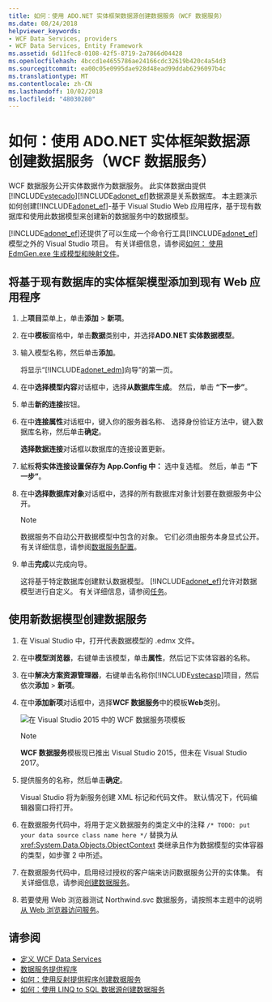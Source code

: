 ```yaml
---
title: 如何：使用 ADO.NET 实体框架数据源创建数据服务（WCF 数据服务）
ms.date: 08/24/2018
helpviewer_keywords:
- WCF Data Services, providers
- WCF Data Services, Entity Framework
ms.assetid: 6d11fec8-0108-42f5-8719-2a7866d04428
ms.openlocfilehash: 4bccd1e4655786ae24166cdc32619b420c4a54d3
ms.sourcegitcommit: ea00c05e0995dae928d48ead99ddab6296097b4c
ms.translationtype: MT
ms.contentlocale: zh-CN
ms.lasthandoff: 10/02/2018
ms.locfileid: "48030280"
---
```

# <a name="how-to-create-a-data-service-using-an-adonet-entity-framework-data-source-wcf-data-services"></a>如何：使用 ADO.NET 实体框架数据源创建数据服务（WCF 数据服务）

WCF 数据服务公开实体数据作为数据服务。 此实体数据由提供[!INCLUDE[vstecado](../../../../includes/vstecado-md.md)][!INCLUDE[adonet_ef](../../../../includes/adonet-ef-md.md)]数据源是关系数据库。 本主题演示如何创建[!INCLUDE[adonet_ef](../../../../includes/adonet-ef-md.md)]-基于 Visual Studio Web 应用程序，基于现有数据库和使用此数据模型来创建新的数据服务中的数据模型。

[!INCLUDE[adonet_ef](../../../../includes/adonet-ef-md.md)]还提供了可以生成一个命令行工具[!INCLUDE[adonet_ef](../../../../includes/adonet-ef-md.md)]模型之外的 Visual Studio 项目。 有关详细信息，请参阅[如何： 使用 EdmGen.exe 生成模型和映射文件](../../../../docs/framework/data/adonet/ef/how-to-use-edmgen-exe-to-generate-the-model-and-mapping-files.md)。

## <a name="to-add-an-entity-framework-model-that-is-based-on-an-existing-database-to-an-existing-web-application"></a>将基于现有数据库的实体框架模型添加到现有 Web 应用程序

1. 上**项目**菜单上，单击**添加** > **新项**。

2. 在中**模板**窗格中，单击**数据**类别中，并选择**ADO.NET 实体数据模型**。

3. 输入模型名称，然后单击**添加**。

     将显示“[!INCLUDE[adonet_edm](../../../../includes/adonet-edm-md.md)]向导”的第一页。

4. 在中**选择模型内容**对话框中，选择**从数据库生成**。 然后，单击 **“下一步”**。

5. 单击**新的连接**按钮。

6. 在中**连接属性**对话框中，键入你的服务器名称、 选择身份验证方法中，键入数据库名称，然后单击**确定**。

     **选择数据连接**对话框以数据库的连接设置更新。

7. 絋粄**将实体连接设置保存为 App.Config 中：** 选中复选框。 然后，单击 **“下一步”**。

8. 在中**选择数据库对象**对话框中，选择的所有数据库对象计划要在数据服务中公开。

    > [!NOTE]
    > 数据服务不自动公开数据模型中包含的对象。 它们必须由服务本身显式公开。 有关详细信息，请参阅[数据服务配置](../../../../docs/framework/data/wcf/configuring-the-data-service-wcf-data-services.md)。

9. 单击**完成**以完成向导。

     这将基于特定数据库创建默认数据模型。 [!INCLUDE[adonet_ef](../../../../includes/adonet-ef-md.md)]允许对数据模型进行自定义。 有关详细信息，请参阅[任务](https://msdn.microsoft.com/library/7166f1f1-4de8-4bd4-86b5-5e20a2ebaccb)。

## <a name="to-create-the-data-service-by-using-the-new-data-model"></a>使用新数据模型创建数据服务

1. 在 Visual Studio 中，打开代表数据模型的 .edmx 文件。

2. 在中**模型浏览器**，右键单击该模型，单击**属性**，然后记下实体容器的名称。

3. 在中**解决方案资源管理器**，右键单击名称你[!INCLUDE[vstecasp](../../../../includes/vstecasp-md.md)]项目，然后依次**添加** > **新项**。

4. 在中**添加新项**对话框中，选择**WCF 数据服务**中的模板**Web**类别。

   ![在 Visual Studio 2015 中的 WCF 数据服务项模板](media/wcf-data-service-item-template.png)

   > [!NOTE]
   > **WCF 数据服务**模板现已推出 Visual Studio 2015，但未在 Visual Studio 2017。

5. 提供服务的名称，然后单击**确定**。

     Visual Studio 将为新服务创建 XML 标记和代码文件。 默认情况下，代码编辑器窗口将打开。

6. 在数据服务代码中，将用于定义数据服务的类定义中的注释 `/* TODO: put your data source class name here */` 替换为从 <xref:System.Data.Objects.ObjectContext> 类继承且作为数据模型的实体容器的类型，如步骤 2 中所述。

7. 在数据服务代码中，启用经过授权的客户端来访问数据服务公开的实体集。 有关详细信息，请参阅[创建数据服务](../../../../docs/framework/data/wcf/creating-the-data-service.md)。

8. 若要使用 Web 浏览器测试 Northwind.svc 数据服务，请按照本主题中的说明[从 Web 浏览器访问服务](../../../../docs/framework/data/wcf/accessing-the-service-from-a-web-browser-wcf-data-services-quickstart.md)。

## <a name="see-also"></a>请参阅

- [定义 WCF Data Services](../../../../docs/framework/data/wcf/defining-wcf-data-services.md)
- [数据服务提供程序](../../../../docs/framework/data/wcf/data-services-providers-wcf-data-services.md)
- [如何：使用反射提供程序创建数据服务](../../../../docs/framework/data/wcf/create-a-data-service-using-rp-wcf-data-services.md)
- [如何：使用 LINQ to SQL 数据源创建数据服务](../../../../docs/framework/data/wcf/create-a-data-service-using-linq-to-sql-wcf.md)